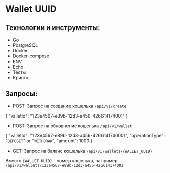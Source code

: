 # Wallet UUID

## Технологии и инструменты:
- Go
- PostgreSQL
- Docker
- Docker-compose
- ENV
- Echo
- Тесты 
- Крипто

## Запросы:

- POST: 
Запрос на создание кошелька `/api/v1/create`

{
  "valletId": "123e4567-e89b-12d3-a456-426614174001"
}





- POST: 
Запрос на обновнение кошелька `/api/v1/wallet`

{
  "valletId": "123e4567-e89b-12d3-a456-4266141740001",
  "operationType": "`DEPOSIT`" or "`WITHDRAW`",
  "amount": 1000
}



- GET: 
Запрос на баланс кошелька `/api/v1/wallets/{WALLET_UUID}`

Вместо `{WALLET_UUID}` - номер кошелька, например `/api/v1/wallets/123e4567-e89b-12d3-a456-426614174001`

